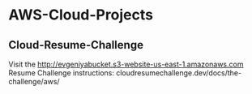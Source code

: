 # AWS-Cloud-Projects
## Cloud-Resume-Challenge
Visit the http://evgeniyabucket.s3-website-us-east-1.amazonaws.com
Resume Challenge instructions: cloudresumechallenge.dev/docs/the-challenge/aws/
